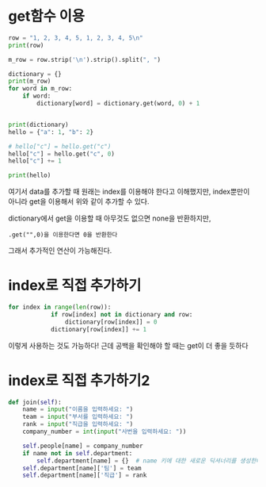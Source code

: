 
# get함수 이용

```python
row = "1, 2, 3, 4, 5, 1, 2, 3, 4, 5\n"
print(row)

m_row = row.strip('\n').strip().split(", ")

dictionary = {}
print(m_row)
for word in m_row:
    if word:
        dictionary[word] = dictionary.get(word, 0) + 1


print(dictionary)
hello = {"a": 1, "b": 2}

# hello["c"] = hello.get("c")
hello["c"] = hello.get("c", 0)
hello["c"] += 1

print(hello)
```

여기서 data를 추가할 때 원래는 index를 이용해야 한다고 이해했지만, index뿐만이 아니라 get을 이용해서 위와 같이 추가할 수 있다.

dictionary에서 get을 이용할 때 아무것도 없으면 none을 반환하지만,

	.get("",0)을 이용한다면 0을 반환한다
그래서 추가적인 연산이 가능해진다.

# index로 직접 추가하기

```python
for index in range(len(row)):
            if row[index] not in dictionary and row:
                dictionary[row[index]] = 0
            dictionary[row[index]] += 1
```

이렇게 사용하는 것도 가능하다! 근데 공백을 확인해야 할 때는 get이 더 좋을 듯하다

# index로 직접 추가하기2

```python
def join(self):
    name = input("이름을 입력하세요: ")
    team = input("부서를 입력하세요: ")
    rank = input("직급을 입력하세요: ")
    company_number = int(input("사번을 입력하세요: "))

    self.people[name] = company_number
    if name not in self.department:
        self.department[name] = {}  # name 키에 대한 새로운 딕셔너리를 생성한다.
    self.department[name]['팀'] = team
    self.department[name]['직급'] = rank
```
